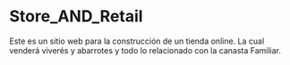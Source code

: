 # Store_AND_Retail

Este es un sitio web para la construcción de un tienda online. La cual venderá viverés y abarrotes y todo lo relacionado con la canasta Familiar.
